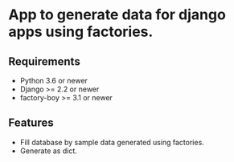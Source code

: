# App to generate data for django apps using factories.

## Requirements

- Python 3.6 or newer
- Django >= 2.2 or newer
- factory-boy >= 3.1 or newer

## Features

- Fill database by sample data generated using factories.
- Generate as dict.
